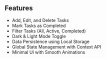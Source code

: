 ## Features
- Add, Edit, and Delete Tasks
- Mark Tasks as Completed
- Filter Tasks (All, Active, Completed)
- Dark & Light Mode Toggle
- Data Persistence using Local Storage
- Global State Management with Context API
- Minimal UI with Smooth Animations
